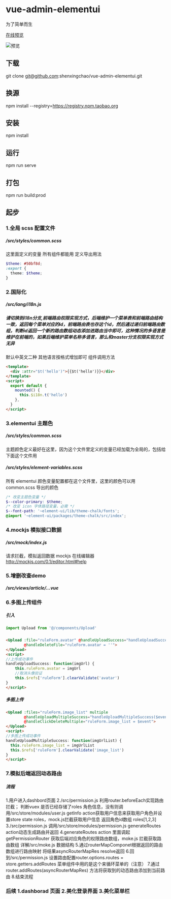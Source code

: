 # vue-admin-elementui

为了简单而生

[在线预览](https://shenxingchao.github.io/vue-admin-elementui)

![预览](http://demo.o8o8o8.com/vue-admin-elementui/preview.png)

## 下载

git clone git@github.com:shenxingchao/vue-admin-elementui.git

## 换源

npm install --registry=https://registry.npm.taobao.org

## 安装

npm install

## 运行

npm run serve

## 打包

npm run build:prod

## 起步

### 1.全局 scss 配置文件

##### /src/styles/common.scss

这里面定义的变量 所有组件都能用 定义导出用法

```scss
$theme: #50bf8d;
:export {
  theme: $theme;
}
```

### 2.国际化

##### /src/lang/i18n.js
##### 请切换到i18n分支,前端路由权限实现方式，后端维护一个菜单表和前端路由结构一致，返回每个菜单对应的id，前端路由表也存这个id，然后通过递归前端路由数组，判断id返回一个新的路由数组动态添加进路由当中即可，这种情况的多语言是维护在前端的，如果后端维护菜单名称多语言，那么和master分支权限实现方式无异

默认中英文二种
其他语言按格式增加即可
组件调用方法

```html
<template>
  <div :attr="$t('hello')">{{$t('hello')}}</div>
</template>
<script>
  export default {
    mounted() {
      this.$i18n.t('hello')
    },
  }
</script>
```

### 3.elementui 主题色

##### /src/styles/common.scss

主题颜色定义最好在这里，因为这个文件里定义的变量已经加载为全局的，包括给下面这个文件用

##### /src/styles/element-variables.scss

所有 elementui 颜色变量配置都在这个文件里，这里的颜色可以用 common.scss 导出的颜色

```scss
/* 改变主题色变量 */
$--color-primary: $theme;
/* 改变 icon 字体路径变量，必需 */
$--font-path: '~element-ui/lib/theme-chalk/fonts';
@import '~element-ui/packages/theme-chalk/src/index';
```

### 4.mockjs 模拟接口数据

##### /src/mock/index.js

请求拦截，模拟返回数据
mockjs 在线编辑器 http://mockjs.com/0.1/editor.html#help

### 5.增删改查demo

##### /src/views/article/...vue

### 6.多图上传组件


##### 引入
```javascript
import Upload from '@/components/Upload'
```

##### 
```html
<Upload :file="ruleForm.avatar" @handleUploadSuccess="handleUploadSuccess($event)"
        @handleDeleteFile="ruleForm.avatar = ''">
</Upload>
<script>
//上传成功事件
handleUploadSuccess: function(imgUrl) {
    this.ruleForm.avatar = imgUrl
    //取消头像验证
    this.$refs['ruleForm'].clearValidate('avatar')
}
</script>
```
##### 多图上传
```html
<Upload :files="ruleForm.image_list" multiple
        @handleUploadMultipleSuccess="handleUploadMultipleSuccess($event)"
        @handleClickDeleteMultiple="ruleForm.image_list = $event">
</Upload>
<script>
//多图上传成功事件
handleUploadMultipleSuccess: function(imgUrlList) {
  this.ruleForm.image_list = imgUrlList
  this.$refs['ruleForm'].clearValidate('image_list')
}
</script>
```

### 7.模拟后端返回动态路由

##### 流程

1.用户进入dashbord页面
2./src/permission.js 利用router.beforeEach实现路由拦截； 判断vuex 是否已经存储了roles 角色信息，没有则调用/src/store/modules/user.js getInfo action获取用户信息来获取用户角色并设置store state roles，mock.js拦截获取用户信息 返回角色id数组 roles[1,2,3]
3./src/permission.js 调用/src/store/modules/permission.js generateRoutes action动态生成路由并返回
4.generateRoutes action 里面调起getPermissionRouter 获取后端对应角色的权限路由数组，moke.js 拦截获取路由数组 详解/src/moke.js 数据结构
5.通过routerMapComponet根据返回的路由数组进行路由映射 将结果asyncRouterMapRes  resolve返回
6.回到/src/permission.js 设置路由配置router.options.routes = store.getters.addRoutes  菜单组件中用的是这个来循环菜单的（注意）
7.通过router.addRoutes(asyncRouterMapRes) 方法将获取到的动态路由添加到当前路由
8.结束流程

### 后续 1.dashborad 页面 2.美化登录界面 3.美化菜单栏